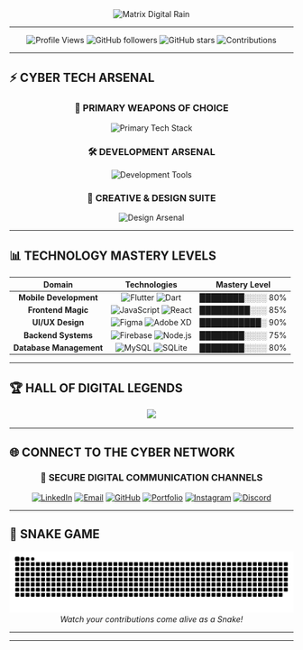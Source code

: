 <!-- Banner -->
<div align="center">
  <img src="https://user-images.githubusercontent.com/74038190/225813708-98b745f2-7d22-48cf-9150-083f1b00d6c9.gif" width="900" height="250" alt="Matrix Digital Rain"/>
</div>

---

<div align="center">

<!-- Badges -->

![Profile Views](https://komarev.com/ghpvc/?username=RANZEIN&style=for-the-badge&color=00ff41&labelColor=0d1117&label=CYBER+VISITORS)
![GitHub followers](https://img.shields.io/github/followers/RANZEIN?style=for-the-badge&color=00d4aa&labelColor=0d1117&logo=github)
![GitHub stars](https://img.shields.io/github/stars/RANZEIN?style=for-the-badge&color=0099ff&labelColor=0d1117&logo=github)
![Contributions](https://img.shields.io/badge/CONTRIBUTIONS-518-00ff41?style=for-the-badge&labelColor=0d1117)
<!-- ![Years Badge](https://badges.pufler.dev/years/RANZEIN?style=for-the-badge&color=ff6b6b&labelColor=0d1117) -->

</div>

---

## ⚡ CYBER TECH ARSENAL

<div align="center">

### 🚀 PRIMARY WEAPONS OF CHOICE
<img src="https://skillicons.dev/icons?i=dart,flutter,js,html,css,python,react,nodejs&theme=dark" alt="Primary Tech Stack"/>

### 🛠️ DEVELOPMENT ARSENAL  
<img src="https://skillicons.dev/icons?i=firebase,mysql,sqlite,git,github,vscode,androidstudio,figma&theme=dark" alt="Development Tools"/>

### 🎨 CREATIVE & DESIGN SUITE
<img src="https://skillicons.dev/icons?i=figma,photoshop,illustrator,xd,aftereffects,premiere&theme=dark" alt="Design Arsenal"/>

</div>

---

## 📊 TECHNOLOGY MASTERY LEVELS

<div align="center">

| **Domain** | **Technologies** | **Mastery Level** |
|:---:|:---:|:---:|
| **Mobile Development** | ![Flutter](https://img.shields.io/badge/Flutter-02569B?style=flat-square&logo=flutter&logoColor=white) ![Dart](https://img.shields.io/badge/Dart-0175C2?style=flat-square&logo=dart&logoColor=white) | ████████░░░░ 80% |
| **Frontend Magic** | ![JavaScript](https://img.shields.io/badge/JavaScript-F7DF1E?style=flat-square&logo=javascript&logoColor=black) ![React](https://img.shields.io/badge/React-20232A?style=flat-square&logo=react&logoColor=61DAFB) | █████████░░░ 85%  |
| **UI/UX Design** | ![Figma](https://img.shields.io/badge/Figma-F24E1E?style=flat-square&logo=figma&logoColor=white) ![Adobe XD](https://img.shields.io/badge/Adobe%20XD-470137?style=flat-square&logo=Adobe%20XD&logoColor=white) | ███████████░ 90% |
| **Backend Systems** | ![Firebase](https://img.shields.io/badge/Firebase-039BE5?style=flat-square&logo=Firebase&logoColor=white) ![Node.js](https://img.shields.io/badge/Node.js-43853D?style=flat-square&logo=node.js&logoColor=white) | ████████░░░░ 75% |
| **Database Management** | ![MySQL](https://img.shields.io/badge/MySQL-00000F?style=flat-square&logo=mysql&logoColor=white) ![SQLite](https://img.shields.io/badge/SQLite-07405E?style=flat-square&logo=sqlite&logoColor=white) | ████████░░░░ 80% |

</div>

---

## 🏆 HALL OF DIGITAL LEGENDS

<div align="center">
  <img src="https://github-profile-trophy.vercel.app/?username=RANZEIN&theme=tokyonight&no-frame=true&row=2&column=4&margin-w=15&margin-h=15&title=Stars,Followers,Commits,Repositories,MultipleLang,PullRequest,Issues,Reviews&no-bg=false"/>
</div>

---

## 🌐 CONNECT TO THE CYBER NETWORK

<div align="center">

### 📡 SECURE DIGITAL COMMUNICATION CHANNELS

[![LinkedIn](https://img.shields.io/badge/LinkedIn-0077B5?style=for-the-badge&logo=linkedin&logoColor=white&labelColor=0d1117)](https://www.linkedin.com/in/muhammad-andhika-rahmani/)
[![Email](https://img.shields.io/badge/Email-D14836?style=for-the-badge&logo=gmail&logoColor=white&labelColor=0d1117)](mailto:ranzdhika@gmail.com)
[![GitHub](https://img.shields.io/badge/GitHub-100000?style=for-the-badge&logo=github&logoColor=white&labelColor=0d1117)](https://github.com/RANZEIN)
[![Portfolio](https://img.shields.io/badge/Portfolio-FF5722?style=for-the-badge&logo=todoist&logoColor=white&labelColor=0d1117)](https://ranzein.github.io)
[![Instagram](https://img.shields.io/badge/Instagram-E4405F?style=for-the-badge&logo=instagram&logoColor=white&labelColor=0d1117)](#)
[![Discord](https://img.shields.io/badge/Discord-7289DA?style=for-the-badge&logo=discord&logoColor=white&labelColor=0d1117)](#)

</div>

---

## 🐍 SNAKE GAME

<div align="center">
  <img src="https://raw.githubusercontent.com/Platane/snk/output/github-contribution-grid-snake.svg" alt="snake gif" width="700"/>
  <br>
  <i>Watch your contributions come alive as a Snake!</i>
</div>

---

<!-- ## 📦 MY REPOSITORIES

- [php-soundboard-api-master](https://github.com/RANZEIN/php-soundboard-api-master) ![PHP](https://img.shields.io/badge/PHP-777BB4?style=flat-square&logo=php&logoColor=white)
  <br><sub>Soundboard API in PHP</sub>

- [flutter-nexus-score-app-dev](https://github.com/RANZEIN/flutter-nexus-score-app-dev) ![Dart](https://img.shields.io/badge/Dart-0175C2?style=flat-square&logo=dart&logoColor=white)
  <br><sub>Score app built with Flutter (Private)</sub>

- [laravel-dashboard-starter-template](https://github.com/RANZEIN/laravel-dashboard-starter-template) ![JavaScript](https://img.shields.io/badge/JavaScript-F7DF1E?style=flat-square&logo=javascript&logoColor=black)
  <br><sub>Starter template for Laravel dashboards</sub>

---

## 🏢 ORGANIZATIONS

<div align="center">
  <a href="https://github.com/attendify-apps">
    <img src="https://avatars.githubusercontent.com/u/168049964?s=200&v=4" width="80" alt="attendify-apps logo"/>
    <br>
    <b>attendify-apps</b>
  </a>
</div> -->

---